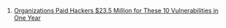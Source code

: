 1. [Organizations Paid Hackers $23.5 Million for These 10 Vulnerabilities in One Year](https://aacle.github.io/blog/1)
